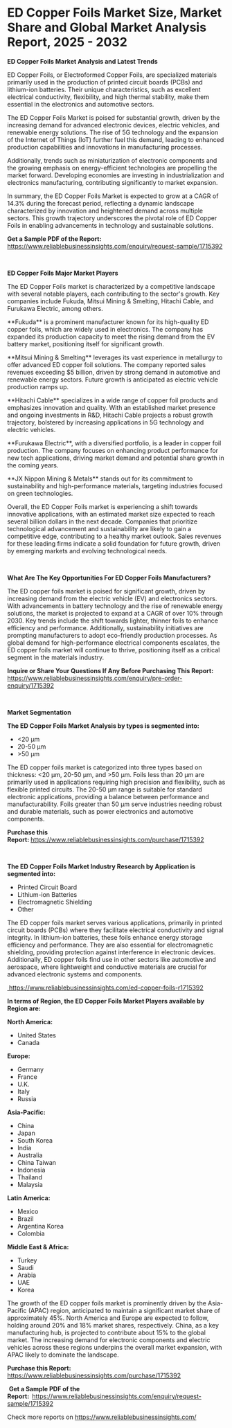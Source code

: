 <p><h1>ED Copper Foils Market Size, Market Share and Global Market Analysis Report, 2025 - 2032</h1></p><p><strong>ED Copper Foils Market Analysis and Latest Trends</strong></p>
<p><p>ED Copper Foils, or Electroformed Copper Foils, are specialized materials primarily used in the production of printed circuit boards (PCBs) and lithium-ion batteries. Their unique characteristics, such as excellent electrical conductivity, flexibility, and high thermal stability, make them essential in the electronics and automotive sectors. </p><p>The ED Copper Foils Market is poised for substantial growth, driven by the increasing demand for advanced electronic devices, electric vehicles, and renewable energy solutions. The rise of 5G technology and the expansion of the Internet of Things (IoT) further fuel this demand, leading to enhanced production capabilities and innovations in manufacturing processes.</p><p>Additionally, trends such as miniaturization of electronic components and the growing emphasis on energy-efficient technologies are propelling the market forward. Developing economies are investing in industrialization and electronics manufacturing, contributing significantly to market expansion.</p><p>In summary, the ED Copper Foils Market is expected to grow at a CAGR of 14.3% during the forecast period, reflecting a dynamic landscape characterized by innovation and heightened demand across multiple sectors. This growth trajectory underscores the pivotal role of ED Copper Foils in enabling advancements in technology and sustainable solutions.</p></p>
<p><strong>Get a Sample PDF of the Report:&nbsp;</strong> <a href="https://www.reliablebusinessinsights.com/enquiry/request-sample/1715392?utm_campaign=3133&utm_medium=2&utm_source=Github&utm_content=ia&utm_term=28032025&utm_id=ed-copper-foils">https://www.reliablebusinessinsights.com/enquiry/request-sample/1715392</a></p>
<p>&nbsp;</p>
<p><strong>ED Copper Foils Major Market Players</strong></p>
<p><p>The ED Copper Foils market is characterized by a competitive landscape with several notable players, each contributing to the sector's growth. Key companies include Fukuda, Mitsui Mining & Smelting, Hitachi Cable, and Furukawa Electric, among others.</p><p>**Fukuda** is a prominent manufacturer known for its high-quality ED copper foils, which are widely used in electronics. The company has expanded its production capacity to meet the rising demand from the EV battery market, positioning itself for significant growth.</p><p>**Mitsui Mining & Smelting** leverages its vast experience in metallurgy to offer advanced ED copper foil solutions. The company reported sales revenues exceeding $5 billion, driven by strong demand in automotive and renewable energy sectors. Future growth is anticipated as electric vehicle production ramps up.</p><p>**Hitachi Cable** specializes in a wide range of copper foil products and emphasizes innovation and quality. With an established market presence and ongoing investments in R&D, Hitachi Cable projects a robust growth trajectory, bolstered by increasing applications in 5G technology and electric vehicles.</p><p>**Furukawa Electric**, with a diversified portfolio, is a leader in copper foil production. The company focuses on enhancing product performance for new tech applications, driving market demand and potential share growth in the coming years.</p><p>**JX Nippon Mining & Metals** stands out for its commitment to sustainability and high-performance materials, targeting industries focused on green technologies. </p><p>Overall, the ED Copper Foils market is experiencing a shift towards innovative applications, with an estimated market size expected to reach several billion dollars in the next decade. Companies that prioritize technological advancement and sustainability are likely to gain a competitive edge, contributing to a healthy market outlook. Sales revenues for these leading firms indicate a solid foundation for future growth, driven by emerging markets and evolving technological needs.</p></p>
<p>&nbsp;</p>
<p><strong>What Are The Key Opportunities For ED Copper Foils Manufacturers?</strong></p>
<p><p>The ED copper foils market is poised for significant growth, driven by increasing demand from the electric vehicle (EV) and electronics sectors. With advancements in battery technology and the rise of renewable energy solutions, the market is projected to expand at a CAGR of over 10% through 2030. Key trends include the shift towards lighter, thinner foils to enhance efficiency and performance. Additionally, sustainability initiatives are prompting manufacturers to adopt eco-friendly production processes. As global demand for high-performance electrical components escalates, the ED copper foils market will continue to thrive, positioning itself as a critical segment in the materials industry.</p></p>
<p><strong>Inquire or Share Your Questions If Any Before Purchasing This Report:</strong> <a href="https://www.reliablebusinessinsights.com/enquiry/pre-order-enquiry/1715392?utm_campaign=3133&utm_medium=2&utm_source=Github&utm_content=ia&utm_term=28032025&utm_id=ed-copper-foils">https://www.reliablebusinessinsights.com/enquiry/pre-order-enquiry/1715392</a></p>
<p>&nbsp;</p>
<p><strong>Market Segmentation</strong></p>
<p><strong>The ED Copper Foils Market Analysis by types is segmented into:</strong></p>
<p><ul><li><20 μm</li><li>20-50 μm</li><li>>50 μm</li></ul></p>
<p><p>The ED copper foils market is categorized into three types based on thickness: <20 μm, 20-50 μm, and >50 μm. Foils less than 20 μm are primarily used in applications requiring high precision and flexibility, such as flexible printed circuits. The 20-50 μm range is suitable for standard electronic applications, providing a balance between performance and manufacturability. Foils greater than 50 μm serve industries needing robust and durable materials, such as power electronics and automotive components.</p></p>
<p><strong>Purchase this Report:&nbsp;</strong><a href="https://www.reliablebusinessinsights.com/purchase/1715392?utm_campaign=3133&utm_medium=2&utm_source=Github&utm_content=ia&utm_term=28032025&utm_id=ed-copper-foils">https://www.reliablebusinessinsights.com/purchase/1715392</a></p>
<p>&nbsp;</p>
<p><strong>The ED Copper Foils Market Industry Research by Application is segmented into:</strong></p>
<p><ul><li>Printed Circuit Board</li><li>Lithium-ion Batteries</li><li>Electromagnetic Shielding</li><li>Other</li></ul></p>
<p><p>The ED copper foils market serves various applications, primarily in printed circuit boards (PCBs) where they facilitate electrical conductivity and signal integrity. In lithium-ion batteries, these foils enhance energy storage efficiency and performance. They are also essential for electromagnetic shielding, providing protection against interference in electronic devices. Additionally, ED copper foils find use in other sectors like automotive and aerospace, where lightweight and conductive materials are crucial for advanced electronic systems and components.</p></p>
<p><a href="https://www.reliablebusinessinsights.com/ed-copper-foils-r1715392?utm_campaign=3133&utm_medium=2&utm_source=Github&utm_content=ia&utm_term=28032025&utm_id=ed-copper-foils">&nbsp;https://www.reliablebusinessinsights.com/ed-copper-foils-r1715392</a></p>
<p><strong>In terms of Region, the ED Copper Foils Market Players available by Region are:</strong></p>
<p>
    <p> <strong> North America: </strong>
        <ul>
            <li>United States</li>
            <li>Canada</li>
        </ul>
        </p> 
    <p> <strong> Europe: </strong>
        <ul>
            <li>Germany</li>
            <li>France</li>
            <li>U.K.</li>
            <li>Italy</li>
            <li>Russia</li>
        </ul>
        </p> 
    <p> <strong> Asia-Pacific: </strong>
        <ul>
            <li>China</li>
            <li>Japan</li>
            <li>South Korea</li>
            <li>India</li>
            <li>Australia</li>
            <li>China Taiwan</li>
            <li>Indonesia</li>
            <li>Thailand</li>
            <li>Malaysia</li>
        </ul>
        </p> 
    <p> <strong> Latin America: </strong>
        <ul>
            <li>Mexico</li>
            <li>Brazil</li>
            <li>Argentina Korea</li>
            <li>Colombia</li>
        </ul>
        </p> 
    <p> <strong> Middle East & Africa: </strong>
        <ul>
            <li>Turkey</li>
            <li>Saudi</li>
            <li>Arabia</li>
            <li>UAE</li>
            <li>Korea</li>
        </ul>
    </p>
    </p>
<p><p>The growth of the ED copper foils market is prominently driven by the Asia-Pacific (APAC) region, anticipated to maintain a significant market share of approximately 45%. North America and Europe are expected to follow, holding around 20% and 18% market shares, respectively. China, as a key manufacturing hub, is projected to contribute about 15% to the global market. The increasing demand for electronic components and electric vehicles across these regions underpins the overall market expansion, with APAC likely to dominate the landscape.</p></p>
<p><strong>Purchase this Report: </strong><a href="https://www.reliablebusinessinsights.com/purchase/1715392?utm_campaign=3133&utm_medium=2&utm_source=Github&utm_content=ia&utm_term=28032025&utm_id=ed-copper-foils">https://www.reliablebusinessinsights.com/purchase/1715392</a></p>
<p>&nbsp;<strong>Get a Sample PDF of the Report:&nbsp;&nbsp;</strong><a href="https://www.reliablebusinessinsights.com/enquiry/request-sample/1715392?utm_campaign=3133&utm_medium=2&utm_source=Github&utm_content=ia&utm_term=28032025&utm_id=ed-copper-foils">https://www.reliablebusinessinsights.com/enquiry/request-sample/1715392</a></p>
<p><strong></strong></p>
<p>Check more reports on <a href="https://www.reliablebusinessinsights.com/?utm_campaign=3133&utm_medium=2&utm_source=Github&utm_content=ia&utm_term=28032025&utm_id=ed-copper-foils">https://www.reliablebusinessinsights.com/</a></p>